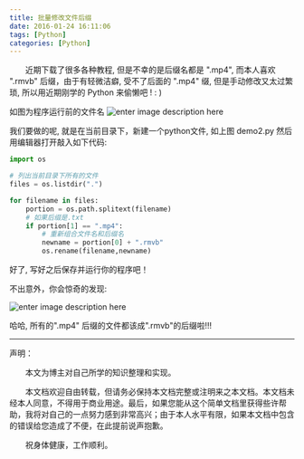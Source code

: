 ```yaml
---
title: 批量修改文件后缀
date: 2016-01-24 16:11:06
tags: [Python]
categories: [Python]
---
```


　　近期下载了很多各种教程, 但是不幸的是后缀名都是 ".mp4", 而本人喜欢 ".rmvb" 后缀，由于有轻微洁癖, 受不了后面的 ".mp4" 缀, 但是手动修改又太过繁琐, 所以用近期刚学的 Python 来偷懒吧 !   : )

如图为程序运行前的文件名
![enter image description here](https://ws2.sinaimg.cn/large/006tNc79gy1fvo6xcsvmpj30hc0astac.jpg)

我们要做的呢, 就是在当前目录下，新建一个python文件, 如上图 demo2.py 然后用编辑器打开敲入如下代码: 

<!-- more -->

``` python
import os

# 列出当前目录下所有的文件
files = os.listdir(".")       

for filename in files:
    portion = os.path.splitext(filename)
    # 如果后缀是.txt
    if portion[1] == ".mp4":  
        # 重新组合文件名和后缀名   
        newname = portion[0] + ".rmvb"   
        os.rename(filename,newname)
```

好了, 写好之后保存并运行你的程序吧！

不出意外，你会惊奇的发现:

![enter image description here](https://ws1.sinaimg.cn/large/006tNc79gy1fvo6xd9452j30ij0bd3zz.jpg)

哈哈, 所有的".mp4" 后缀的文件都该成".rmvb"的后缀啦!!!   

 
---------------------------

声明：

　　本文为博主对自己所学的知识整理和实现。

　　本文档欢迎自由转载，但请务必保持本文档完整或注明来之本文档。本文档未经本人同意，不得用于商业用途。最后，如果您能从这个简单文档里获得些许帮助，我将对自己的一点努力感到非常高兴；由于本人水平有限，如果本文档中包含的错误给您造成了不便，在此提前说声抱歉。

　　祝身体健康，工作顺利。